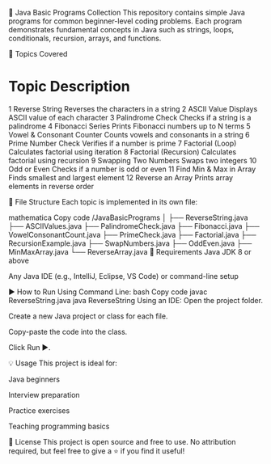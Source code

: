 🚀 Java Basic Programs Collection
This repository contains simple Java programs for common beginner-level coding problems. Each program demonstrates fundamental concepts in Java such as strings, loops, conditionals, recursion, arrays, and functions.

📂 Topics Covered
#	Topic	Description
1	Reverse String	Reverses the characters in a string
2	ASCII Value	Displays ASCII value of each character
3	Palindrome Check	Checks if a string is a palindrome
4	Fibonacci Series	Prints Fibonacci numbers up to N terms
5	Vowel & Consonant Counter	Counts vowels and consonants in a string
6	Prime Number Check	Verifies if a number is prime
7	Factorial (Loop)	Calculates factorial using iteration
8	Factorial (Recursion)	Calculates factorial using recursion
9	Swapping Two Numbers	Swaps two integers
10	Odd or Even	Checks if a number is odd or even
11	Find Min & Max in Array	Finds smallest and largest element
12	Reverse an Array	Prints array elements in reverse order

📁 File Structure
Each topic is implemented in its own file:

mathematica
Copy code
/JavaBasicPrograms
│
├── ReverseString.java
├── ASCIIValues.java
├── PalindromeCheck.java
├── Fibonacci.java
├── VowelConsonantCount.java
├── PrimeCheck.java
├── Factorial.java
├── RecursionExample.java
├── SwapNumbers.java
├── OddEven.java
├── MinMaxArray.java
└── ReverseArray.java
🧰 Requirements
Java JDK 8 or above

Any Java IDE (e.g., IntelliJ, Eclipse, VS Code) or command-line setup

▶️ How to Run
Using Command Line:
bash
Copy code
javac ReverseString.java
java ReverseString
Using an IDE:
Open the project folder.

Create a new Java project or class for each file.

Copy-paste the code into the class.

Click Run ▶️.

💡 Usage
This project is ideal for:

Java beginners

Interview preparation

Practice exercises

Teaching programming basics

📜 License
This project is open source and free to use. No attribution required, but feel free to give a ⭐ if you find it useful!
